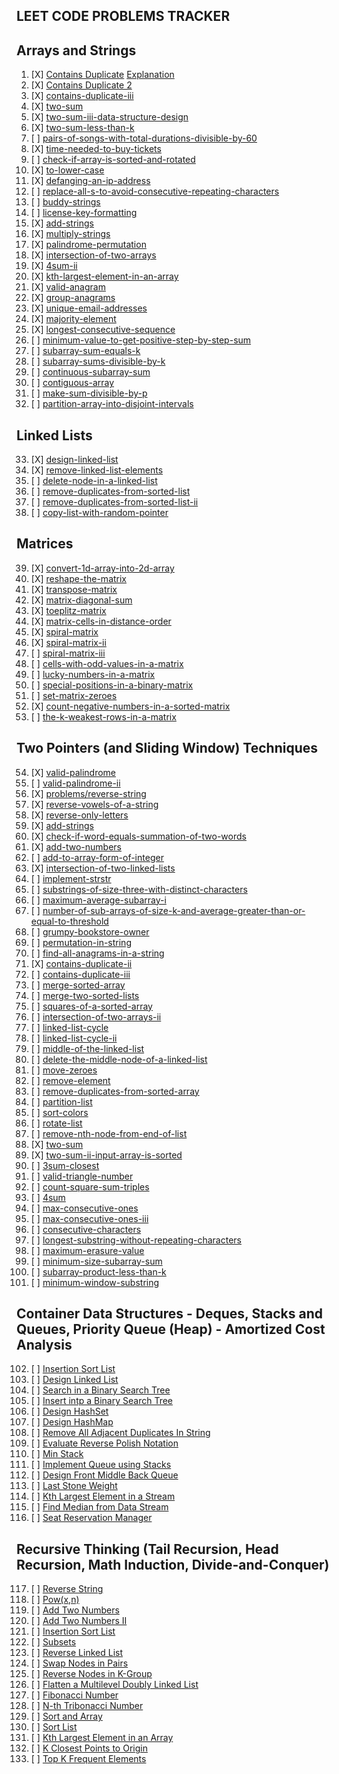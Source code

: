 ## LEET CODE PROBLEMS TRACKER

## Arrays and Strings

1. [X] [Contains Duplicate](https://leetcode.com/problems/contains-duplicate/) [Explanation](https://devcorner.hashnode.dev/series/dsandalgorithms)
2. [X] [Contains Duplicate 2](https://leetcode.com/problems/contains-duplicate-ii/)
3. [X] [contains-duplicate-iii](https://leetcode.com/problems/contains-duplicate-iii/)
4. [X] [two-sum](https://leetcode.com/problems/two-sum/)
5. [X] [two-sum-iii-data-structure-design](https://leetcode.com/problems/two-sum-iii-data-structure-design/)
6. [X] [two-sum-less-than-k](https://leetcode.com/problems/two-sum-less-than-k/)
7. [ ] [pairs-of-songs-with-total-durations-divisible-by-60](https://leetcode.com/problems/pairs-of-songs-with-total-durations-divisible-by-60/)
8. [X] [time-needed-to-buy-tickets](https://leetcode.com/problems/time-needed-to-buy-tickets/)
9. [ ] [check-if-array-is-sorted-and-rotated](https://leetcode.com/problems/check-if-array-is-sorted-and-rotated/)
10. [X] [to-lower-case](https://leetcode.com/problems/to-lower-case/)
11. [X] [defanging-an-ip-address](https://leetcode.com/problems/defanging-an-ip-address/)
12. [ ] [replace-all-s-to-avoid-consecutive-repeating-characters](https://leetcode.com/problems/replace-all-s-to-avoid-consecutive-repeating-characters/)
13. [ ] [buddy-strings](https://leetcode.com/problems/buddy-strings/)
14. [ ] [license-key-formatting](https://leetcode.com/problems/license-key-formatting/)
15. [X] [add-strings](https://leetcode.com/problems/add-strings/)
16. [X] [multiply-strings](https://leetcode.com/problems/multiply-strings/)
17. [X] [palindrome-permutation](https://leetcode.com/problems/palindrome-permutation/)
18. [X] [intersection-of-two-arrays](https://leetcode.com/problems/intersection-of-two-arrays/)
19. [X] [4sum-ii](https://leetcode.com/problems/4sum-ii/)
20. [X] [kth-largest-element-in-an-array](https://leetcode.com/problems/kth-largest-element-in-an-array/)
21. [X] [valid-anagram](https://leetcode.com/problems/valid-anagram/)
22. [X] [group-anagrams](https://leetcode.com/problems/group-anagrams/)
23. [X] [unique-email-addresses](https://leetcode.com/problems/unique-email-addresses/)
24. [X] [majority-element](https://leetcode.com/problems/majority-element/)
25. [X] [longest-consecutive-sequence](https://leetcode.com/problems/longest-consecutive-sequence/)
26. [ ] [minimum-value-to-get-positive-step-by-step-sum](https://leetcode.com/problems/minimum-value-to-get-positive-step-by-step-sum/)
27. [ ] [subarray-sum-equals-k](https://leetcode.com/problems/subarray-sum-equals-k/)
28. [ ] [subarray-sums-divisible-by-k](https://leetcode.com/problems/subarray-sums-divisible-by-k/)
29. [ ] [continuous-subarray-sum](https://leetcode.com/problems/continuous-subarray-sum/)
30. [ ] [contiguous-array](https://leetcode.com/problems/contiguous-array/)
31. [ ] [make-sum-divisible-by-p](https://leetcode.com/problems/make-sum-divisible-by-p/)
32. [ ] [partition-array-into-disjoint-intervals](https://leetcode.com/problems/partition-array-into-disjoint-intervals/)

## Linked Lists

33. [X] [design-linked-list](https://leetcode.com/problems/design-linked-list/)
34. [X] [remove-linked-list-elements](https://leetcode.com/problems/remove-linked-list-elements/)
35. [ ] [delete-node-in-a-linked-list](https://leetcode.com/problems/delete-node-in-a-linked-list/)
36. [ ] [remove-duplicates-from-sorted-list](https://leetcode.com/problems/remove-duplicates-from-sorted-list/)
37. [ ] [remove-duplicates-from-sorted-list-ii](https://leetcode.com/problems/remove-duplicates-from-sorted-list-ii/)
38. [ ] [copy-list-with-random-pointer](https://leetcode.com/problems/copy-list-with-random-pointer/)

## Matrices

39. [X] [convert-1d-array-into-2d-array](https://leetcode.com/problems/convert-1d-array-into-2d-array/)
40. [X] [reshape-the-matrix](https://leetcode.com/problems/reshape-the-matrix/)
41. [X] [transpose-matrix](https://leetcode.com/problems/transpose-matrix/)
42. [X] [matrix-diagonal-sum](https://leetcode.com/problems/matrix-diagonal-sum/)
43. [X] [toeplitz-matrix](https://leetcode.com/problems/toeplitz-matrix/)
44. [X] [matrix-cells-in-distance-order](https://leetcode.com/problems/matrix-cells-in-distance-order/)
45. [X] [spiral-matrix](https://leetcode.com/problems/spiral-matrix/)
46. [X] [spiral-matrix-ii](https://leetcode.com/problems/spiral-matrix-ii/)
47. [ ] [spiral-matrix-iii](https://leetcode.com/problems/spiral-matrix-iii/)
48. [ ] [cells-with-odd-values-in-a-matrix](https://leetcode.com/problems/cells-with-odd-values-in-a-matrix/)
49. [ ] [lucky-numbers-in-a-matrix](https://leetcode.com/problems/lucky-numbers-in-a-matrix/)
50. [ ] [special-positions-in-a-binary-matrix](https://leetcode.com/problems/special-positions-in-a-binary-matrix/)
51. [ ] [set-matrix-zeroes](https://leetcode.com/problems/set-matrix-zeroes/)
52. [X] [count-negative-numbers-in-a-sorted-matrix](https://leetcode.com/problems/count-negative-numbers-in-a-sorted-matrix/)
53. [ ] [the-k-weakest-rows-in-a-matrix](https://leetcode.com/problems/the-k-weakest-rows-in-a-matrix/)

## Two Pointers (and Sliding Window) Techniques

54. [X] [valid-palindrome](https://leetcode.com/problems/valid-palindrome/)
55. [ ] [valid-palindrome-ii](https://leetcode.com/problems/valid-palindrome-ii/)
56. [X] [problems/reverse-string](https://leetcode.com/problems/reverse-string/)
57. [X] [reverse-vowels-of-a-string](https://leetcode.com/problems/reverse-vowels-of-a-string/)
58. [X] [reverse-only-letters](https://leetcode.com/problems/reverse-only-letters/)
59. [X] [add-strings](https://leetcode.com/problems/add-strings/)
60. [X] [check-if-word-equals-summation-of-two-words](https://leetcode.com/problems/check-if-word-equals-summation-of-two-words/)
61. [X] [add-two-numbers](https://leetcode.com/problems/add-two-numbers/)
62. [ ] [add-to-array-form-of-integer](https://leetcode.com/problems/add-to-array-form-of-integer/)
63. [X] [intersection-of-two-linked-lists](https://leetcode.com/problems/intersection-of-two-linked-lists/)
64. [ ] [implement-strstr](https://leetcode.com/problems/implement-strstr/)
65. [ ] [substrings-of-size-three-with-distinct-characters](https://leetcode.com/problems/substrings-of-size-three-with-distinct-characters/)
66. [ ] [maximum-average-subarray-i](https://leetcode.com/problems/maximum-average-subarray-i/)
67. [ ] [number-of-sub-arrays-of-size-k-and-average-greater-than-or-equal-to-threshold](https://leetcode.com/problems/number-of-sub-arrays-of-size-k-and-average-greater-than-or-equal-to-threshold/)
68. [ ] [grumpy-bookstore-owner](https://leetcode.com/problems/grumpy-bookstore-owner/)
69. [ ] [permutation-in-string](https://leetcode.com/problems/permutation-in-string/)
70. [ ] [find-all-anagrams-in-a-string](https://leetcode.com/problems/find-all-anagrams-in-a-string/)
71. [X] [contains-duplicate-ii](https://leetcode.com/problems/contains-duplicate-ii/)
72. [ ] [contains-duplicate-iii](https://leetcode.com/problems/contains-duplicate-iii/)
73. [ ] [merge-sorted-array](https://leetcode.com/problems/merge-sorted-array/)
74. [ ] [merge-two-sorted-lists](https://leetcode.com/problems/merge-two-sorted-lists/)
75. [ ] [squares-of-a-sorted-array](https://leetcode.com/problems/squares-of-a-sorted-array/)
76. [ ] [intersection-of-two-arrays-ii](https://leetcode.com/problems/intersection-of-two-arrays-ii/)
77. [ ] [linked-list-cycle](https://leetcode.com/problems/linked-list-cycle/)
78. [ ] [linked-list-cycle-ii](https://leetcode.com/problems/linked-list-cycle-ii/)
79. [ ] [middle-of-the-linked-list](https://leetcode.com/problems/middle-of-the-linked-list/)
80. [ ] [delete-the-middle-node-of-a-linked-list](https://leetcode.com/problems/delete-the-middle-node-of-a-linked-list/)
81. [ ] [move-zeroes](https://leetcode.com/problems/move-zeroes/)
82. [ ] [remove-element](https://leetcode.com/problems/remove-element/)
83. [ ] [remove-duplicates-from-sorted-array](https://leetcode.com/problems/remove-duplicates-from-sorted-array/)
84. [ ] [partition-list](https://leetcode.com/problems/partition-list/)
85. [ ] [sort-colors](https://leetcode.com/problems/sort-colors/)
86. [ ] [rotate-list](https://leetcode.com/problems/rotate-list/)
87. [ ] [remove-nth-node-from-end-of-list](https://leetcode.com/problems/remove-nth-node-from-end-of-list/)
88. [X] [two-sum](https://leetcode.com/problems/two-sum/)
89. [X] [two-sum-ii-input-array-is-sorted](https://leetcode.com/problems/two-sum-ii-input-array-is-sorted/)
90. [ ] [3sum-closest](https://leetcode.com/problems/3sum-closest/)
91. [ ] [valid-triangle-number](https://leetcode.com/problems/valid-triangle-number/)
92. [ ] [count-square-sum-triples](https://leetcode.com/problems/count-square-sum-triples/)
93. [ ] [4sum](https://leetcode.com/problems/4sum/)
94. [ ] [max-consecutive-ones](https://leetcode.com/problems/max-consecutive-ones)
95. [ ] [max-consecutive-ones-iii](https://leetcode.com/problems/max-consecutive-ones-iii/)
96. [ ] [consecutive-characters](https://leetcode.com/problems/consecutive-characters/)
97. [ ] [longest-substring-without-repeating-characters](https://leetcode.com/problems/longest-substring-without-repeating-characters/)
98. [ ] [maximum-erasure-value](https://leetcode.com/problems/maximum-erasure-value/)
99. [ ] [minimum-size-subarray-sum](https://leetcode.com/problems/minimum-size-subarray-sum/)
100. [ ] [subarray-product-less-than-k](https://leetcode.com/problems/subarray-product-less-than-k/)
101. [ ] [minimum-window-substring](https://leetcode.com/problems/minimum-window-substring/)

## Container Data Structures - Deques, Stacks and Queues, Priority Queue (Heap) - Amortized Cost Analysis

102. [ ] [Insertion Sort List](https://leetcode.com/problems/insertion-sort-list/)
103. [ ] [Design Linked List](https://leetcode.com/problems/design-linked-list/)
104. [ ] [Search in a Binary Search Tree](https://leetcode.com/problems/search-in-a-binary-search-tree)
105. [ ] [Insert intp a Binary Search Tree](https://leetcode.com/problems/insert-into-a-binary-search-tree)
106. [ ] [Design HashSet](https://leetcode.com/problems/design-hashset/)
107. [ ] [Design HashMap](https://leetcode.com/problems/design-hashmap/)
108. [ ] [Remove All Adjacent Duplicates In String](https://leetcode.com/problems/remove-all-adjacent-duplicates-in-string/)
109. [ ] [Evaluate Reverse Polish Notation](https://leetcode.com/problems/evaluate-reverse-polish-notation/)
110. [ ] [Min Stack](https://leetcode.com/problems/min-stack)
111. [ ] [Implement Queue using Stacks](https://leetcode.com/problems/implement-queue-using-stacks/)
112. [ ] [Design Front Middle Back Queue](https://leetcode.com/problems/design-front-middle-back-queue/)
113. [ ] [Last Stone Weight](https://leetcode.com/problems/last-stone-weight/)
114. [ ] [Kth Largest Element in a Stream](https://leetcode.com/problems/kth-largest-element-in-a-stream/)
115. [ ] [Find Median from Data Stream](https://leetcode.com/problems/find-median-from-data-stream/)
116. [ ] [Seat Reservation Manager](https://leetcode.com/problems/seat-reservation-manager/)

## Recursive Thinking (Tail Recursion, Head Recursion, Math Induction, Divide-and-Conquer)

117. [ ] [Reverse String](https://leetcode.com/problems/reverse-string/)
118. [ ] [Pow(x,n)](https://leetcode.com/problems/powx-n/)
119. [ ] [Add Two Numbers](https://leetcode.com/problems/add-two-numbers/)
120. [ ] [Add Two Numbers II](https://leetcode.com/problems/add-two-numbers-ii/)
121. [ ] [Insertion Sort List](https://leetcode.com/problems/insertion-sort-list/)
122. [ ] [Subsets](https://leetcode.com/problems/subsets/)
123. [ ] [Reverse Linked List](https://leetcode.com/problems/reverse-linked-list/)
124. [ ] [Swap Nodes in Pairs](https://leetcode.com/problems/swap-nodes-in-pairs/)
125. [ ] [Reverse Nodes in K-Group](https://leetcode.com/problems/reverse-nodes-in-k-group/)
126. [ ] [Flatten a Multilevel Doubly Linked List](https://leetcode.com/problems/flatten-a-multilevel-doubly-linked-list/)
127. [ ] [Fibonacci Number](https://leetcode.com/problems/fibonacci-number/)
128. [ ] [N-th Tribonacci Number](https://leetcode.com/problems/n-th-tribonacci-number/)
129. [ ] [Sort and Array](https://leetcode.com/problems/sort-an-array)
130. [ ] [Sort List](https://leetcode.com/problems/sort-list/)
131. [ ] [Kth Largest Element in an Array](https://leetcode.com/problems/kth-largest-element-in-an-array/)
132. [ ] [K Closest Points to Origin](https://leetcode.com/problems/k-closest-points-to-origin/)
133. [ ] [Top K Frequent Elements](https://leetcode.com/problems/top-k-frequent-elements/)